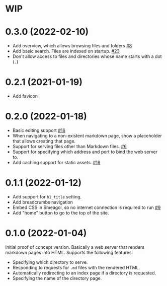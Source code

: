 WIP
===

0.3.0 (2022-02-10)
=====

* Add overview, which allows browsing files and folders [#8](https://github.com/AustinWise/smeagol/issues/8)
* Add basic search. Files are indexed on startup. [#23](https://github.com/AustinWise/smeagol/issues/23)
* Don't allow access to files and directories whose name starts with a dot (`.`)

0.2.1 (2021-01-19)
=====

* Add favicon

0.2.0 (2022-01-18)
=====

* Basic editing support [#16](https://github.com/AustinWise/smeagol/issues/16)
* When navigating to a non-existent markdown page, show a placeholder that allows creating that page.
* Support for serving files other than Markdown files. [#6](https://github.com/AustinWise/smeagol/issues/6)
* Support for specifying which address and port to bind the web server to.
* Add caching support for static assets. [#18](https://github.com/AustinWise/smeagol/issues/18)

0.1.1 (2022-01-12)
=====

* Add support for `h1_title` setting.
* Add breadcrumbs navigation
* Embed CSS in Smeagol, so no internet connection is required to run [#9](https://github.com/AustinWise/smeagol/issues/9)
* Add "home" button to go to the top of the site.

0.1.0 (2022-01-04)
=====

Initial proof of concept version. Basically a web server that renders markdown
pages into HTML. Supports the following features:

* Specifying which directory to serve.
* Responding to requests for `.md` files with the rendered HTML.
* Automatically redirecting to an index page if a directory is requested.
* Specifying the name of the directory page.
